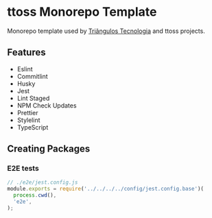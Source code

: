 # ttoss Monorepo Template

Monorepo template used by [Triãngulos Tecnologia](https://triangulostecnologia.com) and ttoss projects.

## Features

- Eslint
- Commitlint
- Husky
- Jest
- Lint Staged
- NPM Check Updates
- Prettier
- Stylelint
- TypeScript

## Creating Packages

### E2E tests

```js
// ./e2e/jest.config.js
module.exports = require('../../../../config/jest.config.base')(
  process.cwd(),
  'e2e',
);
```
